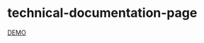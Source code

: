 # technical-documentation-page
<a href="https://n3218.github.io/tech-documentation-page/" target="_blank">DEMO</a>
